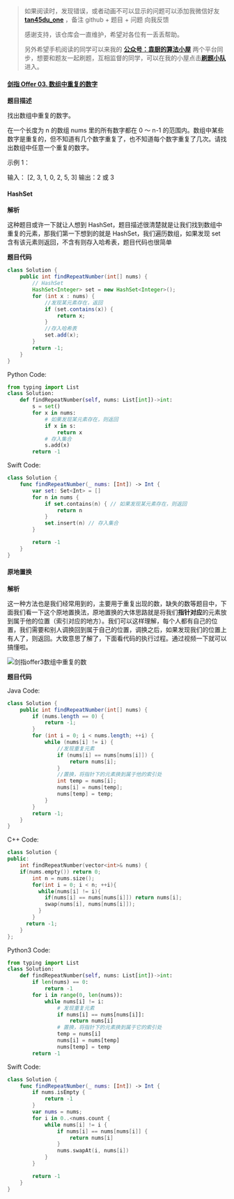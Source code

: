 > 如果阅读时，发现错误，或者动画不可以显示的问题可以添加我微信好友 **[tan45du_one](https://raw.githubusercontent.com/tan45du/tan45du.github.io/master/个人微信.15egrcgqd94w.jpg)** ，备注 github + 题目 + 问题 向我反馈
>
> 感谢支持，该仓库会一直维护，希望对各位有一丢丢帮助。
>
> 另外希望手机阅读的同学可以来我的 <u>[**公众号：袁厨的算法小屋**](https://raw.githubusercontent.com/tan45du/test/master/微信图片_20210320152235.2pthdebvh1c0.png)</u> 两个平台同步，想要和题友一起刷题，互相监督的同学，可以在我的小屋点击<u>[**刷题小队**](https://raw.githubusercontent.com/tan45du/test/master/微信图片_20210320152235.2pthdebvh1c0.png)</u>进入。

#### [剑指 Offer 03. 数组中重复的数字](https://leetcode-cn.com/problems/shu-zu-zhong-zhong-fu-de-shu-zi-lcof/)

**题目描述**

找出数组中重复的数字。

在一个长度为 n 的数组 nums 里的所有数字都在 0 ～ n-1 的范围内。数组中某些数字是重复的，但不知道有几个数字重复了，也不知道每个数字重复了几次。请找出数组中任意一个重复的数字。

示例 1：

输入：
[2, 3, 1, 0, 2, 5, 3]
输出：2 或 3

#### **HashSet**

**解析**

这种题目或许一下就让人想到 HashSet，题目描述很清楚就是让我们找到数组中重复的元素，那我们第一下想到的就是 HashSet，我们遍历数组，如果发现 set 含有该元素则返回，不含有则存入哈希表，题目代码也很简单

**题目代码**

```java
class Solution {
    public int findRepeatNumber(int[] nums) {
        // HashSet
        HashSet<Integer> set = new HashSet<Integer>();
        for (int x : nums) {
            //发现某元素存在，返回
            if (set.contains(x)) {
                return x;
            }
            //存入哈希表
            set.add(x);
        }
        return -1;
    }
}
```

Python Code:

```python
from typing import List
class Solution:
    def findRepeatNumber(self, nums: List[int])->int:
        s = set()
        for x in nums:
            # 如果发现某元素存在，则返回
            if x in s:
                return x
            # 存入集合
            s.add(x)
        return -1
```

Swift Code:

```swift
class Solution {
    func findRepeatNumber(_ nums: [Int]) -> Int {
        var set: Set<Int> = []
        for n in nums {
            if set.contains(n) { // 如果发现某元素存在，则返回
                return n
            }
            set.insert(n) // 存入集合
        }

        return -1
    }
}
```

#### **原地置换**

**解析**

这一种方法也是我们经常用到的，主要用于重复出现的数，缺失的数等题目中，下面我们看一下这个原地置换法，原地置换的大体思路就是将我们**指针对应**的元素放到属于他的位置（索引对应的地方）。我们可以这样理解，每个人都有自己的位置，我们需要和别人调换回到属于自己的位置，调换之后，如果发现我们的位置上有人了，则返回。大致意思了解了，下面看代码的执行过程。通过视频一下就可以搞懂啦。

![剑指offer3数组中重复的数](https://cdn.jsdelivr.net/gh/tan45du/test1@master/20210122/剑指offer3数组中重复的数.2p6cd5os0em0.gif)

**题目代码**

Java Code:

```java
class Solution {
    public int findRepeatNumber(int[] nums) {
        if (nums.length == 0) {
            return -1;
        }
        for (int i = 0; i < nums.length; ++i) {
            while (nums[i] != i) {
                //发现重复元素
                if (nums[i] == nums[nums[i]]) {
                    return nums[i];
                }
                //置换，将指针下的元素换到属于他的索引处
                int temp = nums[i];
                nums[i] = nums[temp];
                nums[temp] = temp;
            }
        }
        return -1;
    }
}
```

C++ Code:

```cpp
class Solution {
public:
    int findRepeatNumber(vector<int>& nums) {
	if(nums.empty()) return 0;
      	int n = nums.size();
      	for(int i = 0; i < n; ++i){
          while(nums[i] != i){
            if(nums[i] == nums[nums[i]]) return nums[i];
            swap(nums[i], nums[nums[i]]);
          }
        }
      return -1;
    }
};
```

Python3 Code:

```python
from typing import List
class Solution:
    def findRepeatNumber(self, nums: List[int])->int:
        if len(nums) == 0:
            return -1
        for i in range(0, len(nums)):
            while nums[i] != i:
                # 发现重复元素
                if nums[i] == nums[nums[i]]:
                    return nums[i]
                # 置换，将指针下的元素换到属于它的索引处
                temp = nums[i]
                nums[i] = nums[temp]
                nums[temp] = temp
        return -1
```

Swift Code:

```swift
class Solution {
    func findRepeatNumber(_ nums: [Int]) -> Int {
        if nums.isEmpty {
            return -1
        }
        var nums = nums;
        for i in 0..<nums.count {
            while nums[i] != i {
                if nums[i] == nums[nums[i]] {
                    return nums[i]
                }
                nums.swapAt(i, nums[i])
            }
        }

        return -1
    }
}
```
